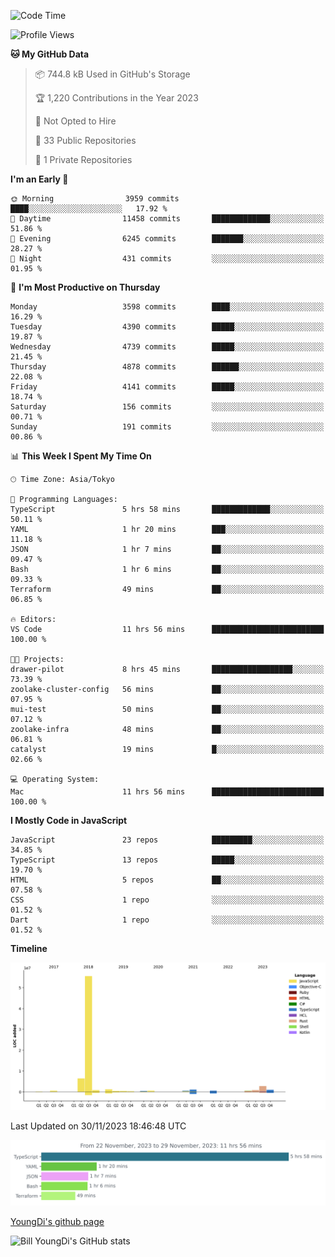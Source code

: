 <!--START_SECTION:waka-->
![Code Time](http://img.shields.io/badge/Code%20Time-204%20hrs%204%20mins-blue)

![Profile Views](http://img.shields.io/badge/Profile%20Views-0-blue)

**🐱 My GitHub Data** 

> 📦 744.8 kB Used in GitHub's Storage 
 > 
> 🏆 1,220 Contributions in the Year 2023
 > 
> 🚫 Not Opted to Hire
 > 
> 📜 33 Public Repositories 
 > 
> 🔑 1 Private Repositories 
 > 
**I'm an Early 🐤** 

```text
🌞 Morning                3959 commits        ████░░░░░░░░░░░░░░░░░░░░░   17.92 % 
🌆 Daytime                11458 commits       █████████████░░░░░░░░░░░░   51.86 % 
🌃 Evening                6245 commits        ███████░░░░░░░░░░░░░░░░░░   28.27 % 
🌙 Night                  431 commits         ░░░░░░░░░░░░░░░░░░░░░░░░░   01.95 % 
```
📅 **I'm Most Productive on Thursday** 

```text
Monday                   3598 commits        ████░░░░░░░░░░░░░░░░░░░░░   16.29 % 
Tuesday                  4390 commits        █████░░░░░░░░░░░░░░░░░░░░   19.87 % 
Wednesday                4739 commits        █████░░░░░░░░░░░░░░░░░░░░   21.45 % 
Thursday                 4878 commits        ██████░░░░░░░░░░░░░░░░░░░   22.08 % 
Friday                   4141 commits        █████░░░░░░░░░░░░░░░░░░░░   18.74 % 
Saturday                 156 commits         ░░░░░░░░░░░░░░░░░░░░░░░░░   00.71 % 
Sunday                   191 commits         ░░░░░░░░░░░░░░░░░░░░░░░░░   00.86 % 
```


📊 **This Week I Spent My Time On** 

```text
🕑︎ Time Zone: Asia/Tokyo

💬 Programming Languages: 
TypeScript               5 hrs 58 mins       █████████████░░░░░░░░░░░░   50.11 % 
YAML                     1 hr 20 mins        ███░░░░░░░░░░░░░░░░░░░░░░   11.18 % 
JSON                     1 hr 7 mins         ██░░░░░░░░░░░░░░░░░░░░░░░   09.47 % 
Bash                     1 hr 6 mins         ██░░░░░░░░░░░░░░░░░░░░░░░   09.33 % 
Terraform                49 mins             ██░░░░░░░░░░░░░░░░░░░░░░░   06.85 % 

🔥 Editors: 
VS Code                  11 hrs 56 mins      █████████████████████████   100.00 % 

🐱‍💻 Projects: 
drawer-pilot             8 hrs 45 mins       ██████████████████░░░░░░░   73.39 % 
zoolake-cluster-config   56 mins             ██░░░░░░░░░░░░░░░░░░░░░░░   07.95 % 
mui-test                 50 mins             ██░░░░░░░░░░░░░░░░░░░░░░░   07.12 % 
zoolake-infra            48 mins             ██░░░░░░░░░░░░░░░░░░░░░░░   06.81 % 
catalyst                 19 mins             █░░░░░░░░░░░░░░░░░░░░░░░░   02.66 % 

💻 Operating System: 
Mac                      11 hrs 56 mins      █████████████████████████   100.00 % 
```

**I Mostly Code in JavaScript** 

```text
JavaScript               23 repos            █████████░░░░░░░░░░░░░░░░   34.85 % 
TypeScript               13 repos            █████░░░░░░░░░░░░░░░░░░░░   19.70 % 
HTML                     5 repos             ██░░░░░░░░░░░░░░░░░░░░░░░   07.58 % 
CSS                      1 repo              ░░░░░░░░░░░░░░░░░░░░░░░░░   01.52 % 
Dart                     1 repo              ░░░░░░░░░░░░░░░░░░░░░░░░░   01.52 % 
```



**Timeline**

![Lines of Code chart](https://raw.githubusercontent.com/Youngdi/Youngdi/master/assets/bar_graph.png)


 Last Updated on 30/11/2023 18:46:48 UTC
<!--END_SECTION:waka-->

![wakatime](./images/stat.svg)

[YoungDi's github page](https://youngdi.github.io)

![Bill YoungDi's GitHub stats](https://github-readme-stats.vercel.app/api?username=youngdi&count_private=true&show_icons=true)
